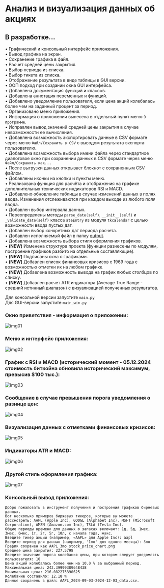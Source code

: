 # Анализ и визуализация данных об акциях
## В разработке...


• Графический и консольный интерфейс приложения.  
• Вывод графика на экран.  
• Сохранение графика в файл.  
• Расчет средней цены закрытия.  
• Выбор периода из списка.  
• Выбор тикета из списка.  
• Отображение результата в виде таблицы в GUI версии.  
• ООП подход при создании окна GUI интерфейса.  
• Добавлена документация функций и классов.  
• Добавлена аннотация переменных и функций.  
• Добавлено уведомление пользователя, если цена акций колебалась более чем на заданный процент за период.  
• Организовано меню приложения.  
• Информация о приложении вынесена в отдельный пункт меню `О программе`.  
• Исправлен вывод значений средней цены закрытия в случае невозможности ее вычисления.  
• Добавлена возможность экспортировать данные в CSV формате через меню `Файл/Сохранить в CSV` с выводом результата экспорта пользователю.  
• Добавлена возможность выбора имени файла через стандартное диалоговое окно при сохранении данных в CSV формате через меню `Файл/Сохранить как...`  
• После выгрузки данных открывает блокнот с сохраненным CSV файлом.  
• Добавлены иконки на кнопки и пункты меню.  
• Реализована функция для расчёта и отображения на графике дополнительных технических индикаторов RSI и MACD.  
• Добавлено обновление таблицы в случае изменений данных в полях ввода. Изменения отслеживаются при каждом выходе из любого поля ввода.  
• Добавлен выбор интервала данных.  
• Переопределены методы `parse_date(self)`, `__init__(self)` и `_validate_date(self)` класса `ateEntry` из модуля `tkcalendar` с целью возможности ввода пустых дат.  
• Добавлен выбор конкретных дат периода расчета.  
• Добавлен исполняемый файл в папку [output](https://github.com/Topotun77/stock_data_analysis/tree/master/output).  
• Добавлена возможность выбора стиля оформления графиков.  
• **(NEW)** Изменена структура проекта (функции разнесены по модулям, построение графиков разбито на отдельные составляющие).  
• **(NEW)** Подписаны окна с графиками.  
• **(NEW)** Добавлен список финансовых кризисов с 1969 года с возможностью отметки их на любом графике.  
• **(NEW)** Добавлена возможность вывода на график любых столбцов по списку.  
• **(NEW)** Добавлен расчет ATR индикатора (Average True Range - средний истинный диапазон) с визуализацией полученных результатов.  

Для консольной версии запустите `main.py`  
Для GUI-версии запустите `main_win.py`  

### Окно приветствия - информация о приложении:
![img01](https://github.com/Topotun77/stock_data_analysis/blob/master/ScreenShots/n001.jpg?raw=true)
### Меню и интерфейс приложения:
![img02](https://github.com/Topotun77/stock_data_analysis/blob/master/ScreenShots/n005.jpg?raw=true)
### График с RSI и MACD (исторический момент - 05.12.2024 стоимость биткойна обновила исторический максимум, превысив $100 тыс.):
![img03](https://github.com/Topotun77/stock_data_analysis/blob/master/ScreenShots/n006.jpg?raw=true)
### Сообщение в случае превышения порога уведомления о разнице цен:
![img04](https://github.com/Topotun77/stock_data_analysis/blob/master/ScreenShots/n004.jpg?raw=true)
### Визуализация данных с отметками финансовых кризисов:
![img05](https://github.com/Topotun77/stock_data_analysis/blob/master/ScreenShots/n007.jpg?raw=true)
### Индикаторы ATR и MACD:
![img06](https://github.com/Topotun77/stock_data_analysis/blob/master/ScreenShots/n008.jpg?raw=true)
### Другой стиль оформления графика:
![img07](https://github.com/Topotun77/stock_data_analysis/blob/master/ScreenShots/n009.jpg?raw=true)

### Консольный вывод приложения:
```
Добро пожаловать в инструмент получения и построения графиков биржевых данных.
Вот несколько примеров биржевых тикеров, которые вы можете рассмотреть: AAPL (Apple Inc), GOOGL (Alphabet Inc), MSFT (Microsoft Corporation), AMZN (Amazon.com Inc), TSLA (Tesla Inc).
Общие периоды времени для данных о запасах включают: 1д, 5д, 1мес, 3мес, 6мес, 1г, 2г, 5г, 10л, с начала года, макс.
Введите тикер акции (например, «AAPL» для Apple Inc): aapl
Введите период для данных (например, '1mo' для одного месяца): 3mo
График сохранен как AAPL_3mo_stock_price_chart.png
Среднее цена закрытия: 227.5798
Введите значение порога колебания цены, при котором следует уведомлять пользователя: 10
Цена акций колебалась более чем на 10.0 % за выбранный период.
Максимальная цена: 242.39999389648438
Минимальная цена: 216.082275390625
Колебание составило: 12.18 %
Данные сохранены в файл: AAPL_2024-09-03-2024-12-03_data.csv.
```